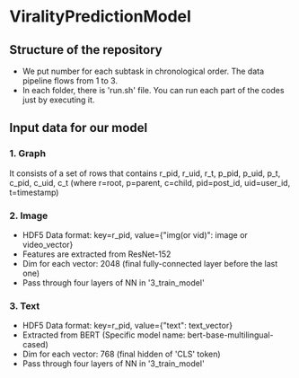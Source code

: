 # ViralityPredictionModel

## Structure of the repository
- We put number for each subtask in chronological order. The data pipeline flows from 1 to 3.
- In each folder, there is 'run.sh' file. You can run each part of the codes just by executing it.


## Input data for our model

### 1. Graph
It consists of a set of rows that contains r_pid, r_uid, r_t, p_pid, p_uid, p_t, c_pid, c_uid, c_t (where r=root, p=parent, c=child, pid=post_id, uid=user_id, t=timestamp)


### 2. Image 

- HDF5 Data format: key=r_pid, value={"img(or vid)": image or video_vector}
- Features are extracted from ResNet-152
- Dim for each vector: 2048 (final fully-connected layer before the last one)
- Pass through four layers of NN in '3_train_model'


### 3. Text 


- HDF5 Data format: key=r_pid, value={"text": text_vector} 
- Extracted from BERT (Specific model name: bert-base-multilingual-cased)
- Dim for each vector: 768 (final hidden of 'CLS' token)
- Pass through four layers of NN in '3_train_model'




